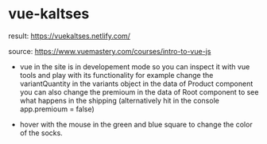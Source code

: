 # vue-kaltses
result: https://vuekaltses.netlify.com/

source: https://www.vuemastery.com/courses/intro-to-vue-js

* vue in the site is in developement mode so you can inspect it with vue tools and play with its functionality 
  for example change the variantQuantity in the variants object in the data of Product component
  you can also change the premioum in the data of Root component to see what happens in the shipping (alternatively hit in the console
  app.premioum = false)
  
* hover with the mouse in the green and blue square to change the color of the socks.
